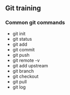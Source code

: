 ## Git training

### Common git commands
- git init
- git status
- git add
- git commit
- git push
- git remote -v
- git add upstream
- git branch
- git checkout
- git pull
- git log